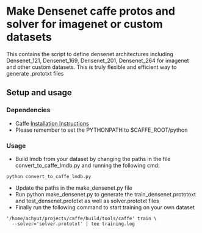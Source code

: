 # Make Densenet caffe protos and solver for imagenet or custom datasets
This contains the script to define densenet architectures including Densenet_121, Densenet_169, Densenet_201, Densenet_264 for imagenet and other custom datasets. This is truly flexible and efficient way to generate .prototxt files

## Setup and usage
### Dependencies
* Caffe [Installation Instructions](https://caffe.berkeleyvision.org/installation.html)
* Please remember to set the PYTHONPATH to $CAFFE_ROOT/python
### Usage
* Build lmdb from your dataset by changing the paths in the file convert_to_caffe_lmdb.py and running the following cmd:
```
python convert_to_caffe_lmdb.py
```
* Update the paths in the make_densenet.py file
* Run python make_densenet.py to generate the train_densenet.prototoxt and test_densenet.prototxt as well as solver.prototxt files
* Finally run the following command to start training on your own dataset
```
'/home/achyut/projects/caffe/build/tools/caffe' train \
  --solver='solver.prototxt' | tee training.log
```